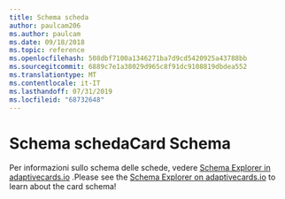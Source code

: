```yaml
---
title: Schema scheda
author: paulcam206
ms.author: paulcam
ms.date: 09/18/2018
ms.topic: reference
ms.openlocfilehash: 508dbf7100a1346271ba7d9cd5420925a43788bb
ms.sourcegitcommit: 6889c7e1a38029d965c8f91dc9108819dbdea552
ms.translationtype: MT
ms.contentlocale: it-IT
ms.lasthandoff: 07/31/2019
ms.locfileid: "68732648"
---
```

# <a name="card-schema"></a><span data-ttu-id="1c775-102">Schema scheda</span><span class="sxs-lookup"><span data-stu-id="1c775-102">Card Schema</span></span>

<span data-ttu-id="1c775-103">Per informazioni sullo schema delle schede, vedere [Schema Explorer in adaptivecards.io](https://adaptivecards.io/explorer/) .</span><span class="sxs-lookup"><span data-stu-id="1c775-103">Please see the [Schema Explorer on adaptivecards.io](https://adaptivecards.io/explorer/) to learn about the card schema!</span></span>
